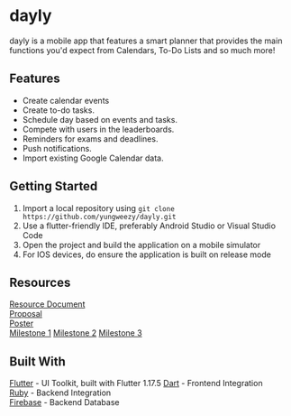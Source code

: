 # dayly
dayly is a mobile app that features a smart planner that provides the main functions you'd expect from Calendars, To-Do Lists and so much more!

## Features
 - Create calendar events
 - Create to-do tasks.
 - Schedule day based on events and tasks.
 - Compete with users in the leaderboards.
 - Reminders for exams and deadlines.
 - Push notifications.
 - Import existing Google Calendar data.

## Getting Started
 1. Import a local repository using ```git clone https://github.com/yungweezy/dayly.git```
 2. Use a flutter-friendly IDE, preferably Android Studio or Visual Studio Code
 3. Open the project and build the application on a mobile simulator
 4. For IOS devices, do ensure the application is built on release mode

## Resources
[Resource Document](https://docs.google.com/document/d/1Wapib8dYOP_gKQft_BRPQViQaZkGyq15EofuNCDpVCQ/edit)  
[Proposal](https://docs.google.com/document/d/1igmVL5-dhH8DqmlhI6OwF6UagX08Vwv3uPCLREm6P3k/edit)  
[Poster](https://docs.google.com/presentation/d/1g8ZDNi-oKQqYzvc-KzgVKBzx87LDTDz7eYr7UCtCrYM/edit?ts=5eba70e6)                           
[Milestone 1](https://docs.google.com/document/d/1oGexRG2LgFkpq9dDR_5lL1ANllLziGcYAKQvQ5vipUU/edit?usp=sharing) 
[Milestone 2](https://docs.google.com/document/d/1Icgm5qq2ZWJUwqQIGApPp1vw9ZSddwcId5XgGDZBV3U/edit?usp=sharing)
[Milestone 3](https://docs.google.com/document/d/1UclQvh5bE_WcDL-LwRlEg85-DEZeORoOSYIH9SeG058/edit?usp=sharing) 

## Built With
 [Flutter](https://flutter.dev/) - UI Toolkit, built with Flutter 1.17.5
 [Dart](https://dart.dev/) - Frontend Integration  
 [Ruby](https://dart.dev/) - Backend Integration  
 [Firebase](https://firebase.google.com/) - Backend Database 
